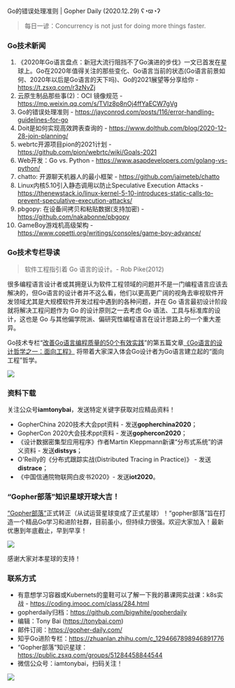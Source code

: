 Go的错误处理准则 | Gopher Daily (2020.12.29) ʕ◔ϖ◔ʔ

>每日一谚：Concurrency is not just for doing more things faster.

### Go技术新闻

1. 《2020年Go语言盘点：新冠大流行阻挡不了Go演进的步伐》一文已首发在星球上。Go在2020年值得关注的那些变化、Go语言当前的状态(Go语言前景如何、2020年以后是Go语言的天下吗)、Go的2021展望等分享给你 - https://t.zsxq.com/r3zNvZj
2. 云原生制品那些事(2)：OCI 镜像规范 - https://mp.weixin.qq.com/s/TVIz8p8nOj4ffYaECW7gVg
3. Go的错误处理准则 - https://jayconrod.com/posts/116/error-handling-guidelines-for-go
4. Doit是如何实现高效跨表查询的 - https://www.dolthub.com/blog/2020-12-28-join-planning/
5. webrtc开源项目pion的2021计划 - https://github.com/pion/webrtc/wiki/Goals-2021
6. Web开发：Go vs. Python - https://www.asapdevelopers.com/golang-vs-python/
7. chatto: 开源聊天机器人的最小框架 - https://github.com/jaimeteb/chatto
8. Linux内核5.10引入静态调用以防止Speculative Execution Attacks - https://thenewstack.io/linux-kernel-5-10-introduces-static-calls-to-prevent-speculative-execution-attacks/ 
9. pbgopy: 在设备间拷贝和粘贴数据(支持加密) - https://github.com/nakabonne/pbgopy
10. GameBoy游戏机高级架构 - https://www.copetti.org/writings/consoles/game-boy-advance/

### Go技术专栏导读

>软件工程指引着 Go 语言的设计。- Rob Pike(2012)

很多编程语言设计者或其拥趸认为软件工程领域的问题并不是一门编程语言应该去解决的，但Go语言的设计者并不这么看，他们以更高更广阔的视角去审视软件开发领域尤其是大规模软件开发过程中遇到的各种问题，并在 Go 语言最初设计阶段就将解决工程问题作为 Go 的设计原则之一去考虑 Go 语法、工具与标准库的设计，这也是 Go 与其他偏学院派、偏研究性编程语言在设计思路上的一个重大差异。

Go技术专栏“[改善Go语⾔编程质量的50个有效实践](https://www.imooc.com/read/87)”的第五篇文章[《Go语言的设计哲学之一：面向工程》](https://www.imooc.com/read/87/article/2341) 将带着大家深入体会Go设计者为Go语言建立起的“面向工程”哲学。

![](http://image.tonybai.com/img/202011/go-column-pgo-with-qr-and-text.png)

### 资料下载

关注公众号**iamtonybai**，发送特定关键字获取对应精品资料！

* GopherChina 2020技术大会ppt资料 - 发送**gopherchina2020**；
* GopherCon 2020大会技术ppt资料 - 发送**gophercon2020**；
* 《设计数据密集型应用程序》作者Martin Kleppmann新课“分布式系统”的讲义资料 - 发送**distsys**；
* O'Reilly的《分布式跟踪实战(Distributed Tracing in Practice)》 - 发送**distrace**；
* 《中国信通院物联网白皮书2020》- 发送**iot2020**。

### “Gopher部落”知识星球开球大吉！

[“Gopher部落”](https://public.zsxq.com/groups/51284458844544)正式转正（从试运营星球变成了正式星球）！“gopher部落”旨在打造一个精品Go学习和进阶社群，目前虽小，但持续力很强。欢迎大家加入！最新优惠到年底截止，早到早享！

![](http://image.tonybai.com/img/202011/gopher-tribe-zsxq.png)

感谢大家对本星球的支持！

### 联系方式

* 有意想学习容器或Kubernets的童鞋可以了解一下我的慕课网实战课：k8s实战 - https://coding.imooc.com/class/284.html
* gopherdaily归档：https://github.com/bigwhite/gopherdaily
* 编辑：Tony Bai (https://tonybai.com)
* 邮件订阅：https://gopher-daily.com/
* 知乎Go进阶专栏：https://zhuanlan.zhihu.com/c_1294667898946891776
* “Gopher部落”知识星球：https://public.zsxq.com/groups/51284458844544
* 微信公众号：iamtonybai，扫码关注！

![](http://image.tonybai.com/img/202011/qrcode_for_iamtonybai.jpg)
